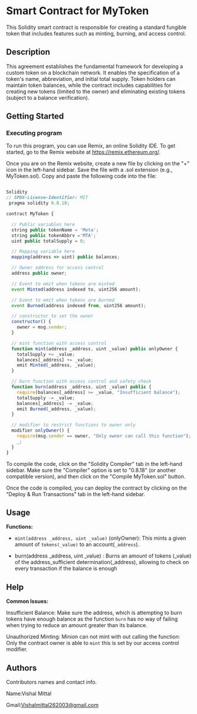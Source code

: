 # Smart Contract for MyToken

This Solidity smart contract is responsible for creating a standard fungible token that includes features such as minting, burning, and access control.

## Description

This agreement establishes the fundamental framework for developing a custom token on a blockchain network. It enables the specification of a token's name, abbreviation, and initial total supply. Token holders can maintain token balances, while the contract includes capabilities for creating new tokens (limited to the owner) and eliminating existing tokens (subject to a balance verification).

## Getting Started

### Executing program

To run this program, you can use Remix, an online Solidity IDE. To get started, go to the Remix website at https://remix.ethereum.org/.

Once you are on the Remix website, create a new file by clicking on the "+" icon in the left-hand sidebar. Save the file with a .sol extension (e.g., MyToken.sol). Copy and paste the following code into the file:

```javascript

Solidity
// SPDX-License-Identifier: MIT
 pragma solidity 0.8.18;

contract MyToken {

  // Public variables here
  string public tokenName = 'Meta';
  string public tokenAbbrv ='MTA';
  uint public totalSupply = 0;

  // Mapping variable here
  mapping(address => uint) public balances;

  // Owner address for access control
  address public owner;

  // Event to emit when tokens are minted
  event Minted(address indexed to, uint256 amount);

  // Event to emit when tokens are burned
  event Burned(address indexed from, uint256 amount);

  // constructor to set the owner
  constructor() {
    owner = msg.sender;
  }

  // mint function with access control
  function mint(address _address, uint _value) public onlyOwner {
    totalSupply += _value;
    balances[_address] += _value;
    emit Minted(_address, _value);
  }

  // burn function with access control and safety check
  function burn(address _address, uint _value) public {
    require(balances[_address] >= _value, "Insufficient balance");
    totalSupply -= _value;
    balances[_address] -= _value;
    emit Burned(_address, _value);
  }

  // modifier to restrict functions to owner only
  modifier onlyOwner() {
    require(msg.sender == owner, "Only owner can call this function");
    _;
  }
}

```

To compile the code, click on the "Solidity Compiler" tab in the left-hand sidebar. Make sure the "Compiler" option is set to "0.8.18" (or another compatible version), and then click on the "Compile MyToken.sol" button.

Once the code is compiled, you can deploy the contract by clicking on the "Deploy & Run Transactions" tab in the left-hand sidebar. 




## Usage

**Functions:**

- `mint(address _address, uint _value)` (onlyOwner): This mints a given amount of `tokens(_value)` to an account(`_address`).

- burn(address _address, uint _value) : Burns an amount of tokens (_value) of the address_sufficient determination(_address), allowing to check on every transaction if the balance is enough

## Help

**Common Issues:**

Insufficient Balance: Make sure the address, which is attempting to burn tokens have enough balance as the function `burn` has no way of failing when trying to reduce an amount greater than its balance.

Unauthorized Minting: Minion can not mint with out calling the function: Only the contract owner is able to `mint` this is set by our access control modifier.

## Authors

Contributors names and contact info.

Name:Vishal Mittal

Gmail:Vishalmittal262003@gmail.com
